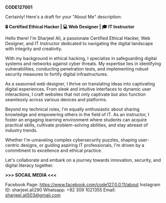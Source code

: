 **CODE127001**

Certainly! Here's a draft for your "About Me" description:

**🔒 Certified Ethical Hacker | 💻 Web Designer | 🎓 IT Instructor**

Hello there! I'm Sharjeel Ali, a passionate Certified Ethical Hacker, Web Designer, and IT Instructor dedicated to navigating the digital landscape with integrity and creativity.

With my background in ethical hacking, I specialize in safeguarding digital systems and networks against cyber threats. My expertise lies in identifying vulnerabilities, conducting penetration tests, and implementing robust security measures to fortify digital infrastructures.

As a seasoned web designer, I thrive on translating ideas into captivating digital experiences. From sleek and intuitive interfaces to dynamic user interactions, I craft websites that not only captivate but also function seamlessly across various devices and platforms.

Beyond my technical roles, I'm equally enthusiastic about sharing knowledge and empowering others in the field of IT. As an instructor, I foster an engaging learning environment where students can acquire practical skills, cultivate problem-solving abilities, and stay abreast of industry trends.

Whether I'm unraveling complex cybersecurity puzzles, shaping user-centric designs, or guiding aspiring IT professionals, I'm driven by a commitment to excellence and ethical practice.

Let's collaborate and embark on a journey towards innovation, security, and digital literacy together.

**>>> SOCAIL MEDIA <<<**

Facebook Page: https://www.facebook.com/code127.0.0.11/about
Instagram ID:  sharjeel.ali290
Whatsapp: +92 309 1021355
Email: sharjeel.ali503@gmail.com


